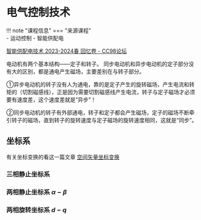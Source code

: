 # 电气控制技术

!!! note "课程信息"
    === "来源课程"  
        - 运动控制
        - 智能供配电
    
[智能供配电技术 2023-2024春 回忆卷 - CC98论坛](https://www.cc98.org/topic/5876934)


电动机有两个基本结构——定子和转子。
同步电动机和异步电动机的定子部分没有大的区别，都是通电产生磁场，主要差别在与转子部分。

①异步电动机的转子没有人为通电，靠的是定子产生的旋转磁场，产生电流和转矩的（切割磁感线），正是因为需要切割磁感线产生电流，转子与定子磁场才必须要有速度差，这个速度差就是“异步”！

②同步电动机的转子有外部通电，转子和定子都会产生磁场，定子的磁场不断牵引转子的磁场，直到转子的旋转速度与定子磁场的旋转速度相同，这就是“同步”。


## 坐标系
有关坐标变换的看这一篇文章
[空间矢量坐标变换](https://zhuanlan.zhihu.com/p/492830847)


### 三相静止坐标系

### 两相静止坐标系 $\alpha-\beta$

### 两相旋转坐标系 $d-q$

